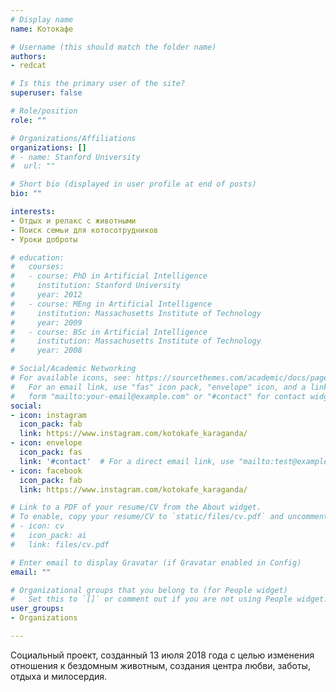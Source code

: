 ```yaml
---
# Display name
name: Котокафе

# Username (this should match the folder name)
authors:
- redcat

# Is this the primary user of the site?
superuser: false

# Role/position
role: ""

# Organizations/Affiliations
organizations: []
# - name: Stanford University
#  url: ""

# Short bio (displayed in user profile at end of posts)
bio: ""

interests:
- Отдых и релакс с животными
- Поиск семьи для котосотрудников
- Уроки доброты

# education:
#   courses:
#   - course: PhD in Artificial Intelligence
#     institution: Stanford University
#     year: 2012
#   - course: MEng in Artificial Intelligence
#     institution: Massachusetts Institute of Technology
#     year: 2009
#   - course: BSc in Artificial Intelligence
#     institution: Massachusetts Institute of Technology
#     year: 2008

# Social/Academic Networking
# For available icons, see: https://sourcethemes.com/academic/docs/page-builder/#icons
#   For an email link, use "fas" icon pack, "envelope" icon, and a link in the
#   form "mailto:your-email@example.com" or "#contact" for contact widget.
social:
- icon: instagram
  icon_pack: fab
  link: https://www.instagram.com/kotokafe_karaganda/
- icon: envelope
  icon_pack: fas
  link: '#contact'  # For a direct email link, use "mailto:test@example.org".
- icon: facebook
  icon_pack: fab
  link: https://www.instagram.com/kotokafe_karaganda/

# Link to a PDF of your resume/CV from the About widget.
# To enable, copy your resume/CV to `static/files/cv.pdf` and uncomment the lines below.
# - icon: cv
#   icon_pack: ai
#   link: files/cv.pdf

# Enter email to display Gravatar (if Gravatar enabled in Config)
email: ""

# Organizational groups that you belong to (for People widget)
#   Set this to `[]` or comment out if you are not using People widget.
user_groups:
- Organizations

---
```


Социальный проект, созданный 13 июля 2018 года с целью изменения отношения к бездомным животным, создания центра любви, заботы, отдыха и милосердия.
